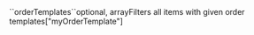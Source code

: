 <tr><td>``orderTemplates``</td><td>optional, array</td><td>Filters all items with given order templates</td><td>["myOrderTemplate"]</td><td></td></tr>
